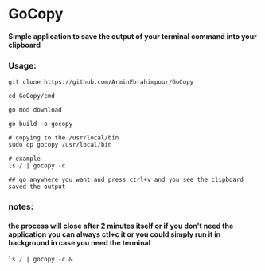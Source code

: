 # GoCopy
#### Simple application to save the output of your terminal command into your clipboard 
### Usage:
```
git clone https://github.com/ArminEbrahimpour/GoCopy

cd GoCopy/cmd

go mod download

go build -o gocopy

# copying to the /usr/local/bin 
sudo cp gocopy /usr/local/bin

# example
ls / | gocopy -c

## go anywhere you want and press ctrl+v and you see the clipboard saved the output

```
### notes:
#### the process will close after 2 minutes itself or if you don't need the application you can always ctl+c it or you could simply run it in background in case you need the terminal 
```
ls / | gocopy -c &
```
